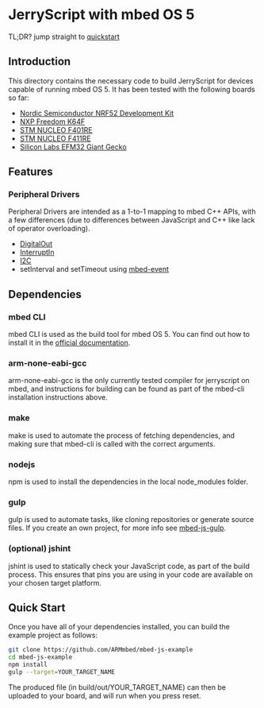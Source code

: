 # JerryScript with mbed OS 5

TL;DR? jump straight to [quickstart](#quick-start)

## Introduction

This directory contains the necessary code to build JerryScript for devices
capable of running mbed OS 5. It has been tested with the following boards
so far:

- [Nordic Semiconductor NRF52 Development Kit](https://developer.mbed.org/platforms/Nordic-nRF52-DK/)
- [NXP Freedom K64F](https://developer.mbed.org/platforms/FRDM-K64F/)
- [STM NUCLEO F401RE](https://developer.mbed.org/platforms/ST-Nucleo-F401RE/)
- [STM NUCLEO F411RE](https://developer.mbed.org/platforms/ST-Nucleo-F411RE/)
- [Silicon Labs EFM32 Giant Gecko](https://developer.mbed.org/platforms/EFM32-Giant-Gecko/)

## Features

### Peripheral Drivers

Peripheral Drivers are intended as a 1-to-1 mapping to mbed C++ APIs, with a few
differences (due to differences between JavaScript and C++ like lack of operator
overloading).

- [DigitalOut](https://docs.mbed.com/docs/mbed-os-api-reference/en/5.1/APIs/io/DigitalOut/)
- [InterruptIn](https://docs.mbed.com/docs/mbed-os-api-reference/en/5.1/APIs/io/InterruptIn/)
- [I2C](https://docs.mbed.com/docs/mbed-os-api-reference/en/5.1/APIs/interfaces/digital/I2C/)
- setInterval and setTimeout using [mbed-event](https://github.com/ARMmbed/mbed-events)

## Dependencies

### mbed CLI

mbed CLI is used as the build tool for mbed OS 5. You can find out how to install
it in the [official documentation](https://docs.mbed.com/docs/mbed-os-handbook/en/5.1/dev_tools/cli/#installing-mbed-cli).

### arm-none-eabi-gcc

arm-none-eabi-gcc is the only currently tested compiler for jerryscript on mbed,
and instructions for building can be found as part of the mbed-cli installation
instructions above.

### make

make is used to automate the process of fetching dependencies, and making sure that
mbed-cli is called with the correct arguments.

### nodejs

npm is used to install the dependencies in the local node_modules folder.

### gulp

gulp is used to automate tasks, like cloning repositories or generate source files.
If you create an own project, for more info see [mbed-js-gulp](https://github.com/ARMmbed/mbed-js-gulp).

### (optional) jshint

jshint is used to statically check your JavaScript code, as part of the build process.
This ensures that pins you are using in your code are available on your chosen target
platform.

## Quick Start

Once you have all of your dependencies installed, you can build the example project as follows:

```bash
git clone https://github.com/ARMmbed/mbed-js-example
cd mbed-js-example
npm install
gulp --target=YOUR_TARGET_NAME
```

The produced file (in build/out/YOUR_TARGET_NAME) can then be uploaded to your board, and will
run when you press reset.
